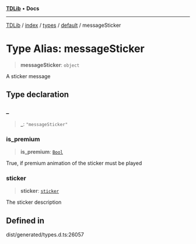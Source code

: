 [**TDLib**](../../../../../../README.md) • **Docs**

***

[TDLib](../../../../../../modules.md) / [index](../../../../../README.md) / [types](../../../README.md) / [default](../README.md) / messageSticker

# Type Alias: messageSticker

> **messageSticker**: `object`

A sticker message

## Type declaration

### \_

> **\_**: `"messageSticker"`

### is\_premium

> **is\_premium**: [`Bool`](Bool.md)

True, if premium animation of the sticker must be played

### sticker

> **sticker**: [`sticker`](sticker-1.md)

The sticker description

## Defined in

dist/generated/types.d.ts:26057
